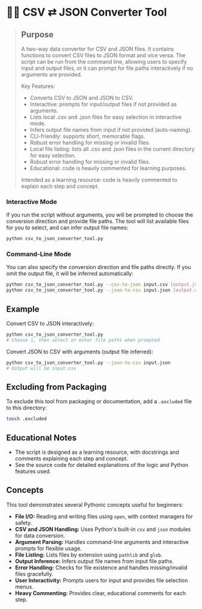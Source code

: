 # 🧙‍♂️ CSV ⇄ JSON Converter Tool

> ## Purpose
> A two-way data converter for CSV and JSON files. It contains functions to convert CSV files to JSON format and vice versa. The script can be run from the command line, allowing users to specify input and output files, or it can prompt for file paths interactively if no arguments are provided.
>
> Key Features:
> - Converts CSV to JSON and JSON to CSV.
> - Interactive: prompts for input/output files if not provided as arguments.
> - Lists local .csv and .json files for easy selection in interactive mode.
> - Infers output file names from input if not provided (auto-naming).
> - CLI-friendly: supports short, memorable flags.
> - Robust error handling for missing or invalid files.
> - Local file listing: lists all .csv and .json files in the current directory for easy selection.
> - Robust error handling for missing or invalid files.
> - Educational: code is heavily commented for learning purposes.
>
> Intended as a learning resource: code is heavily commented to explain each step and concept. 


 ### Interactive Mode
If you run the script without arguments, you will be prompted to choose the conversion direction and provide file paths. The tool will list available files for you to select, and can infer output file names:

```bash
python csv_to_json_converter_tool.py
```

### Command-Line Mode
You can also specify the conversion direction and file paths directly. If you omit the output file, it will be inferred automatically:

```bash
python csv_to_json_converter_tool.py --csv-to-json input.csv [output.json]
python csv_to_json_converter_tool.py --json-to-csv input.json [output.csv]
```

## Example

Convert CSV to JSON interactively:
```bash
python csv_to_json_converter_tool.py
# Choose 1, then select or enter file paths when prompted
```

Convert JSON to CSV with arguments (output file inferred):
```bash
python csv_to_json_converter_tool.py --json-to-csv input.json
# Output will be input.csv
```

## Excluding from Packaging
To exclude this tool from packaging or documentation, add a `.excluded` file to this directory:
```bash
touch .excluded
```

## Educational Notes
- The script is designed as a learning resource, with docstrings and comments explaining each step and concept.
- See the source code for detailed explanations of the logic and Python features used.

## Concepts

This tool demonstrates several Pythonic concepts useful for beginners:

- **File I/O:** Reading and writing files using `open`, with context managers for safety.
- **CSV and JSON Handling:** Uses Python's built-in `csv` and `json` modules for data conversion.
- **Argument Parsing:** Handles command-line arguments and interactive prompts for flexible usage.
- **File Listing:** Lists files by extension using `pathlib` and `glob`.
- **Output Inference:** Infers output file names from input file paths.
- **Error Handling:** Checks for file existence and handles missing/invalid files gracefully.
- **User Interactivity:** Prompts users for input and provides file selection menus.
- **Heavy Commenting:** Provides clear, educational comments for each step.
